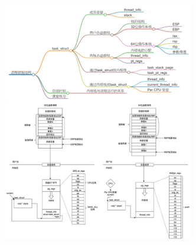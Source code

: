 
<img src="https://github.com/Yongli-Lisa/Linux-Notes1/blob/23453cd8bbdd423c38a582f4352958808467a42b/Img/%E8%BF%9B%E7%A8%8B%E6%95%B0%E6%8D%AE%E7%BB%93%E6%9E%843.JPG" width="600px">   

<img src="https://github.com/Yongli-Lisa/Linux-Notes1/blob/2de9b46a4cf931f39daeecf79a585830bb9f4082/Img/%E8%B0%83%E7%94%A8%E6%80%BB%E7%BB%93.JPG" width="800px">
